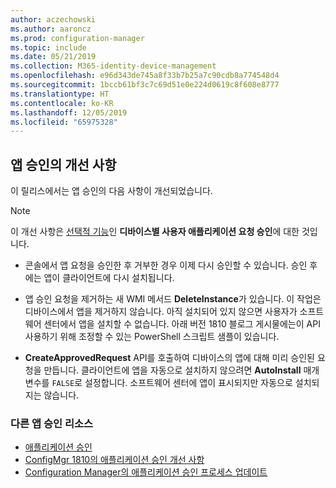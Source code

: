 ```yaml
---
author: aczechowski
ms.author: aaroncz
ms.prod: configuration-manager
ms.topic: include
ms.date: 05/21/2019
ms.collection: M365-identity-device-management
ms.openlocfilehash: e96d343de745a8f33b7b25a7c90cdb8a774548d4
ms.sourcegitcommit: 1bccb61bf3c7c69d51e0e224d0619c8f608e8777
ms.translationtype: HT
ms.contentlocale: ko-KR
ms.lasthandoff: 12/05/2019
ms.locfileid: "65975328"
---
```

## <a name="bkmk_approve"></a> 앱 승인의 개선 사항

<!--4224910-->

이 릴리스에서는 앱 승인의 다음 사항이 개선되었습니다.

> [!Note]  
> 이 개선 사항은 [선택적 기능](/sccm/core/servers/manage/install-in-console-updates#bkmk_options)인 **디바이스별 사용자 애플리케이션 요청 승인**에 대한 것입니다.  

- 콘솔에서 앱 요청을 승인한 후 거부한 경우 이제 다시 승인할 수 있습니다. 승인 후에는 앱이 클라이언트에 다시 설치됩니다.  

- 앱 승인 요청을 제거하는 새 WMI 메서드 **DeleteInstance**가 있습니다. 이 작업은 디바이스에서 앱을 제거하지 않습니다. 아직 설치되어 있지 않으면 사용자가 소프트웨어 센터에서 앱을 설치할 수 없습니다. 아래 버전 1810 블로그 게시물에는이 API 사용하기 위해 조정할 수 있는 PowerShell 스크립트 샘플이 있습니다.  

- **CreateApprovedRequest** API를 호출하여 디바이스의 앱에 대해 미리 승인된 요청을 만듭니다. 클라이언트에 앱을 자동으로 설치하지 않으려면 **AutoInstall** 매개 변수를 `FALSE`로 설정합니다. 소프트웨어 센터에 앱이 표시되지만 자동으로 설치되지는 않습니다.

### <a name="other-app-approval-resources"></a>다른 앱 승인 리소스

- [애플리케이션 승인](/sccm/apps/deploy-use/app-approval#bkmk_email-approve)
- [ConfigMgr 1810의 애플리케이션 승인 개선 사항](https://techcommunity.microsoft.com/t5/Configuration-Manager-Blog/Application-approval-improvements-in-ConfigMgr-1810/ba-p/303534)
- [Configuration Manager의 애플리케이션 승인 프로세스 업데이트](https://techcommunity.microsoft.com/t5/Configuration-Manager-Blog/Updates-to-the-application-approval-process-in-Configuration/ba-p/275048)